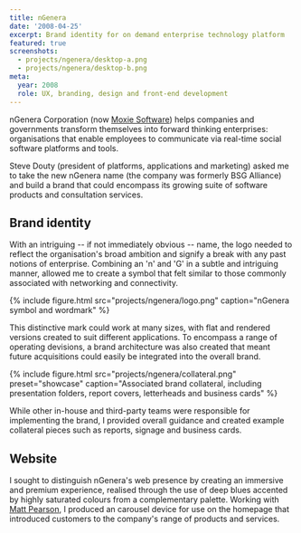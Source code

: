 ```yaml
---
title: nGenera
date: '2008-04-25'
excerpt: Brand identity for on demand enterprise technology platform
featured: true
screenshots:
  - projects/ngenera/desktop-a.png
  - projects/ngenera/desktop-b.png
meta:
  year: 2008
  role: UX, branding, design and front-end development
---
```

nGenera Corporation (now [Moxie Software][1]) helps companies and governments transform themselves into forward thinking enterprises: organisations that enable employees to communicate via real-time social software platforms and tools.

Steve Douty (president of platforms, applications and marketing) asked me to take the new nGenera name (the company was formerly BSG Alliance) and build a brand that could encompass its growing suite of software products and consultation services.

## Brand identity

With an intriguing -- if not immediately obvious -- name, the logo needed to reflect the organisation's broad ambition and signify a break with any past notions of enterprise. Combining an 'n' and 'G' in a subtle and intriguing manner, allowed me to create a symbol that felt similar to those commonly associated with networking and connectivity.

{% include figure.html
  src="projects/ngenera/logo.png"
  caption="nGenera symbol and wordmark"
%}

This distinctive mark could work at many sizes, with flat and rendered versions created to suit different applications. To encompass a range of operating devisions, a brand architecture was also created that meant future acquisitions could easily be integrated into the overall brand.

{% include figure.html
  src="projects/ngenera/collateral.png"
  preset="showcase"
  caption="Associated brand collateral, including presentation folders, report covers, letterheads and business cards"
%}

While other in-house and third-party teams were responsible for implementing the brand, I provided overall guidance and created example collateral pieces such as reports, signage and business cards.

## Website

I sought to distinguish nGenera's web presence by creating an immersive and premium experience, realised through the use of deep blues accented by highly saturated colours from a complementary palette. Working with [Matt Pearson][2], I produced an carousel device for use on the homepage that introduced customers to the company's range of products and services.

[1]: http://www.moxiesoft.com/
[2]: http://zenbullets.com/
[3]: http://zenbullets.com/actionscripter/blog/?p=144
